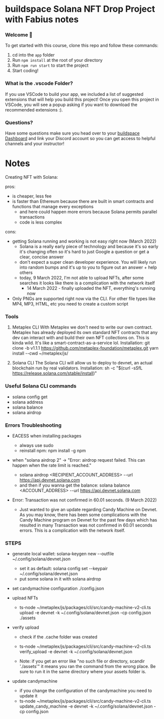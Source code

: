 # buildspace Solana NFT Drop Project with Fabius notes
### Welcome 👋
To get started with this course, clone this repo and follow these commands:

1. cd into the `app` folder
2. Run `npm install` at the root of your directory
3. Run `npm run start` to start the project
4. Start coding!

### What is the .vscode Folder?
If you use VSCode to build your app, we included a list of suggested extensions that will help you build this project! Once you open this project in VSCode, you will see a popup asking if you want to download the recommended extensions :).

### Questions?
Have some questions make sure you head over to your [buildspace Dashboard](https://app.buildspace.so/projects/CO77556be5-25e9-49dd-a799-91a2fc29520e) and link your Discord account so you can get access to helpful channels and your instructor!


# Notes

Creating NFT with Solana:

pros:
- is cheaper, less fee
- is faster than Ethereum because there are built in smart contracts and functions that manage every exceptions
    - and here could happen more errors because Solana permits parallel transactions
    - code is less complex

cons:
- getting Solana running and working is not easy right now (March 2022)
    - Solana is a really early piece of technology and because it's so early it's changing often so it's hard to just Google a question or get a clear, concise answer
    - don't expect a super clean developer experience. You will likely run into random bumps and it's up to you to figure out an answer + help others
    - today, 9 March 2022, I'm not able to upload NFTs, after some searches it looks like there is a complication with the network itself
        - 14 March 2022 - finally uploaded the NFT, everything's running now
- Only PNGs are supported right now via the CLI. For other file types like MP4, MP3, HTML, etc you need to create a custom script

### Tools

1. Metaplex CLI
With Metaplex we don't need to write our own contract. 
Metaplex has already deployed its own standard NFT contracts that any dev can interact with and build their own NFT collections on.
This is kinda wild. It's like a smart-contract-as-a-service lol.
Installation: git clone -b v1.1.1 https://github.com/metaplex-foundation/metaplex.git
              yarn install --cwd ~/metaplex/js/

2. Solana CLI
The Solana CLI will allow us to deploy to devnet, an actual blockchain run by real validators.
Installation: sh -c "$(curl -sSfL https://release.solana.com/stable/install)"


### Useful Solana CLI commands 
- solana config get
- solana address
- solana balance
- solana airdrop <AMOUNT>



### Errors Troubleshooting
- EACESS when installing packages
    - always use sudo
    - reinstall npm: npm install -g npm

- when "solana airdrop 2" -> "Error: airdrop request failed. This can happen when the rate limit is reached."
    - solana airdrop <AMOUNT> <RECIPIENT_ACCOUNT_ADDRESS> --url https://api.devnet.solana.com
    - and then if you wanna get the balance: solana balance <ACCOUNT_ADDRESS> --url https://api.devnet.solana.com

- Error: Transaction was not confirmed in 60.01 seconds. (9 March 2022)
    - Just wanted to give an update regarding Candy Machine on Devnet. As you may know, there has been some complications with the Candy Machine program on Devnet for the past few days which has resulted in many Transaction was not confirmed in 60.01 seconds errors. This is a complication with the network itself. 


### STEPS

- generate local wallet: solana-keygen new --outfile ~/.config/solana/devnet.json
    - set it as default: solana config set --keypair ~/.config/solana/devnet.json
    - put some solana in it with solana airdrop

- set candymachine configuration ./config.json

- upload NFTs
    - ts-node ~/metaplex/js/packages/cli/src/candy-machine-v2-cli.ts upload -e devnet -k ~/.config/solana/devnet.json -cp config.json ./assets

- verify upload 
    - check if the .cache folder was created
    - ts-node ~/metaplex/js/packages/cli/src/candy-machine-v2-cli.ts verify_upload -e devnet -k ~/.config/solana/devnet.json   

    - Note: if you get an error like "no such file or directory, scandir './assets'" it means you ran the command from the wrong place. Be sure to run it in the same directory where your assets folder is.

- update candymachine
    - if you change the configuration of the candymachine you need to update it
    - ts-node ~/metaplex/js/packages/cli/src/candy-machine-v2-cli.ts update_candy_machine -e devnet  -k ~/.config/solana/devnet.json -cp config.json






